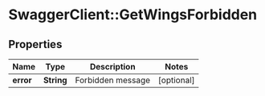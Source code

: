 # SwaggerClient::GetWingsForbidden

## Properties
Name | Type | Description | Notes
------------ | ------------- | ------------- | -------------
**error** | **String** | Forbidden message | [optional] 


